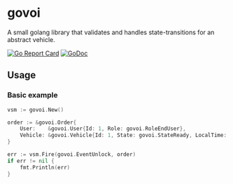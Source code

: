 # govoi
A small golang library that validates and handles state-transitions for an abstract vehicle.

[![Go Report Card](https://goreportcard.com/badge/github.com/pipizhang/govoi)](https://goreportcard.com/report/github.com/pipizhang/govoi)
[![GoDoc](https://godoc.org/github.com/pipizhang/govoi?status.svg)](https://godoc.org/github.com/pipizhang/govoi)

## Usage
### Basic example
```go
vsm := govoi.New()

order := &govoi.Order{
	User:    &govoi.User{Id: 1, Role: govoi.RoleEndUser},
	Vehicle: &govoi.Vehicle{Id: 1, State: govoi.StateReady, LocalTime: time.Now()},
}

err := vsm.Fire(govoi.EventUnlock, order)
if err != nil {
	fmt.Println(err)
}
```
